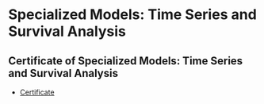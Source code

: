# Specialized Models: Time Series and Survival Analysis
## Certificate of Specialized Models: Time Series and Survival Analysis
* [Certificate](https://www.coursera.org/account/accomplishments/verify/W6VNVXZJQ8YM)
